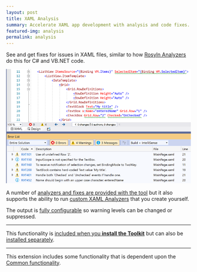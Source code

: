 ```yaml
---
layout: post
title: XAML Analysis
summary: Accelerate XAML app development with analysis and code fixes.
featured-img: analysis
permalink: analysis
---
```


See and get fixes for issues in XAML files, similar to how [Rosyln Analyzers](https://docs.microsoft.com/en-us/visualstudio/code-quality/roslyn-analyzers-overview?view=vs-2019) do this for C# and VB.NET code.

![Visual Studio XAML editor showing highlighted issues](./assets/img/posts/example-xaml-analysis.png)

A number of [analyzers and fixes are provided with the tool](https://github.com/mrlacey/Rapid-XAML-Toolkit/tree/main/docs/warnings) but it also supports the ability to run [custom XAML Analyzers](./custom-analysis) that you create yourself.

The output is [fully configurable](https://github.com/mrlacey/Rapid-XAML-Toolkit/blob/main/docs/configuring-analysis.md) so warning levels can be changed or suppressed.

---

This functionality is [included when you **install the Toolkit**](https://marketplace.visualstudio.com/items?itemName=MattLaceyLtd.RapidXamlToolkit) but can also be [installed separately](https://marketplace.visualstudio.com/items?itemName=MattLaceyLtd.RapidXamlAnalysis).

---

This extension includes some functionality that is dependent upon the [Common functionality](./common).

